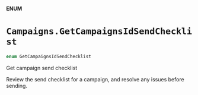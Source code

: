 **ENUM**

# `Campaigns.GetCampaignsIdSendChecklist`

```swift
enum GetCampaignsIdSendChecklist
```

Get campaign send checklist

Review the send checklist for a campaign, and resolve any issues before sending.
